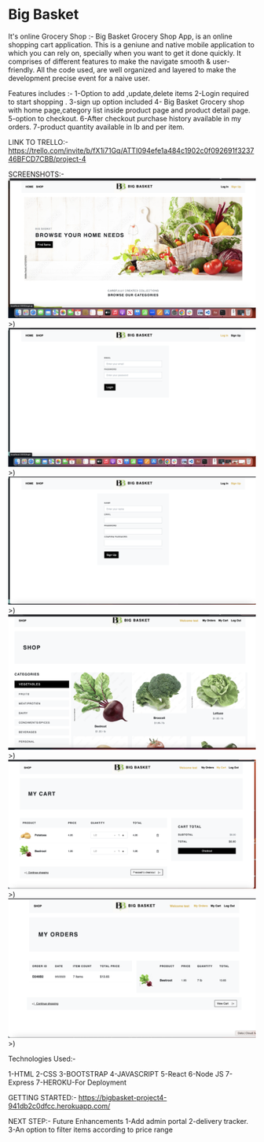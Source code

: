 # Big Basket
It's online Grocery Shop :-
Big Basket Grocery Shop App, is an online shopping cart application. This is a geniune and native mobile application to which you can rely on, specially when you want to get it done quickly. It comprises of different features to make the navigate smooth & user-friendly. All the code used, are well organized and layered to make the development precise event for a naive user.

Features includes :-
1-Option to add ,update,delete items
2-Login required to start shopping .
3-sign up option included
4- Big Basket Grocery shop with home page,category list inside product page and product detail page.
5-option to checkout.
6-After checkout purchase history available in my orders.
7-product quantity available in lb and per item.

LINK TO TRELLO:-
https://trello.com/invite/b/fX1i71Gq/ATTI094efe1a484c1902c0f092691f323746BFCD7CBB/project-4


SCREENSHOTS:-
![Post login](<Screenshot 2023-09-05 at 11.03.34 PM.png>)>)
![Login](<Screenshot 2023-09-05 at 11.05.19 PM.png>)>)
![Sign up page](<Screenshot 2023-09-05 at 11.06.25 PM.png>)>)
![Shop Page](<Screenshot 2023-09-05 at 11.08.42 PM.png>)>)
![Cart PAge](<Screenshot 2023-09-05 at 11.10.31 PM.png>)>)
![Order Page](<Screenshot 2023-09-05 at 11.11.46 PM.png>)>)

Technologies Used:-

1-HTML
2-CSS
3-BOOTSTRAP
4-JAVASCRIPT
5-React
6-Node JS
7-Express
7-HEROKU-For Deployment

GETTING STARTED:-
https://bigbasket-project4-941db2c0dfcc.herokuapp.com/

NEXT STEP:- Future Enhancements
1-Add admin portal
2-delivery tracker.
3-An option to filter items according to price range

